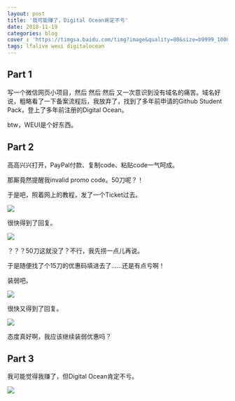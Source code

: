 ```yaml
---
layout: post
title: '我可能赚了，Digital Ocean肯定不亏'
date: 2018-11-19
categories: blog
cover : 'https://timgsa.baidu.com/timg?image&quality=80&size=b9999_10000&sec=1542615353191&di=b553c1dd52afe3335822ffa14d5d24ce&imgtype=jpg&src=http%3A%2F%2Fimg1.imgtn.bdimg.com%2Fit%2Fu%3D3390512536%2C3198046537%26fm%3D214%26gp%3D0.jpg'
tags: lfalive weui digitalocean
---
```


## Part 1
写一个微信网页小项目，然后 然后 然后 又一次意识到没有域名的痛苦。域名好说，粗略看了一下备案流程后，我放弃了，找到了多年前申请的Github Student Pack，登上了多年前注册的Digital Ocean。

btw，WEUI是个好东西。

## Part 2
高高兴兴打开，PayPal付款、复制code、粘贴code一气呵成。

那厮竟然提醒我invalid promo code。50刀呢？！

于是吧，照着网上的教程，发了一个Ticket过去。

![](http://lfaliveblogimg.oss-cn-beijing.aliyuncs.com/no-title/no-title-1.PNG)

很快得到了回复。


![](http://lfaliveblogimg.oss-cn-beijing.aliyuncs.com/no-title/no-title-2.PNG)

？？？50刀这就没了？不行，我先捞一点儿再说。

于是随便找了个15刀的优惠码填进去了……还是有点亏啊！

装弱吧。

![](http://lfaliveblogimg.oss-cn-beijing.aliyuncs.com/no-title/no-title-3.PNG)

很快又得到了回复。

![](http://lfaliveblogimg.oss-cn-beijing.aliyuncs.com/no-title/no-title-4.PNG)

态度真好啊，我应该继续装弱优惠吗？


## Part 3
我可能觉得我赚了，但Digital Ocean肯定不亏。

![](http://lfaliveblogimg.oss-cn-beijing.aliyuncs.com/no-title/no-title-5.PNG)